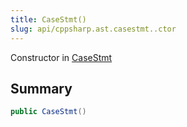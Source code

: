 ```yaml
---
title: CaseStmt()
slug: api/cppsharp.ast.casestmt..ctor
---
```

Constructor in [CaseStmt](/api/cppsharp/ast/casestmt)

## Summary



```csharp
public CaseStmt()
```

